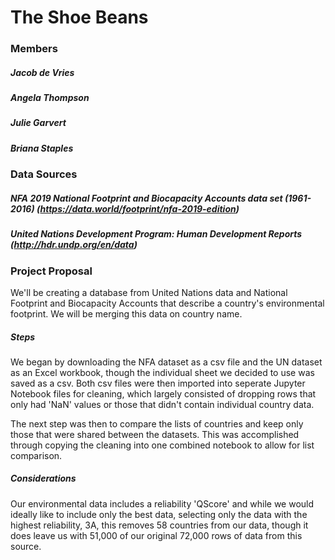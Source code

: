 # The Shoe Beans

### Members
##### Jacob de Vries
##### Angela Thompson
##### Julie Garvert
##### Briana Staples

### Data Sources
##### NFA 2019 National Footprint and Biocapacity Accounts data set (1961-2016) (https://data.world/footprint/nfa-2019-edition)
##### United Nations Development Program: Human Development Reports (http://hdr.undp.org/en/data)

### Project Proposal 
We'll be creating a database from United Nations data and National Footprint and Biocapacity Accounts that describe a country's environmental footprint. We will be merging this data on country name. 

##### Steps
We began by downloading the NFA dataset as a csv file and the UN dataset as an Excel workbook, though the individual sheet we decided to use was saved as a csv. Both csv files were then imported into seperate Jupyter Notebook files for cleaning, which largely consisted of dropping rows that only had 'NaN' values or those that didn't contain individual country data.

The next step was then to compare the lists of countries and keep only those that were shared between the datasets. This was accomplished through copying the cleaning into one combined notebook to allow for list comparison.

##### Considerations
Our environmental data includes a reliability 'QScore' and while we would ideally like to include only the best data, selecting only the data with the highest reliability, 3A, this removes 58 countries from our data, though it does leave us with 51,000 of our original 72,000 rows of data from this source.
